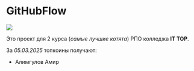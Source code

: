 # GitHubFlow

![](https://avatars.mds.yandex.net/get-altay/13220782/2a0000018fa148d55a6650ed7aca3098b8e5/XXXL)

Это проект для 2 курса (*самые лучшие котята*) РПО колледжа **IT TOP**.

За *05.03.2025* топкоины получают:

- Алимгулов Амир

